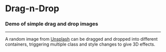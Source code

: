 # Drag-n-Drop

### Demo of simple drag and drop images
---
A random image from [Unsplash](https://unsplash.com) can be dragged and dropped into different containers, triggering multiple class and style changes to give 3D effects.